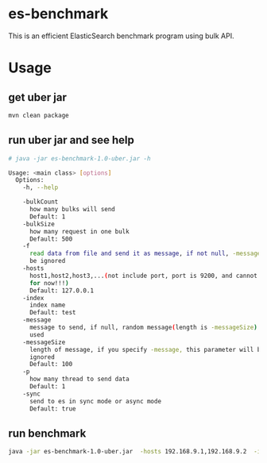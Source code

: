 # es-benchmark

This is an efficient ElasticSearch benchmark program using bulk API. 



# Usage

## get uber jar

```bash
mvn clean package
```

## run uber jar and see help

```bash
# java -jar es-benchmark-1.0-uber.jar -h

Usage: <main class> [options]
  Options:
    -h, --help

    -bulkCount
      how many bulks will send
      Default: 1
    -bulkSize
      how many request in one bulk
      Default: 500
    -f
      read data from file and send it as message, if not null, -message will 
      be ignored
    -hosts
      host1,host2,host3,...(not include port, port is 9200, and cannot change 
      for now!!!)
      Default: 127.0.0.1
    -index
      index name
      Default: test
    -message
      message to send, if null, random message(length is -messageSize) will be 
      used 
    -messageSize
      length of message, if you specify -message, this parameter will be 
      ignored 
      Default: 100
    -p
      how many thread to send data
      Default: 1
    -sync
      send to es in sync mode or async mode
      Default: true
``` 

## run benchmark

```bash
java -jar es-benchmark-1.0-uber.jar  -hosts 192.168.9.1,192.168.9.2  -index benchmark-test -bulkCount 1000 -bulkSize 100 -p 16 -f data.txt
```